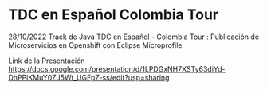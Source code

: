 # TDC en Español Colombia Tour

28/10/2022 Track de Java
TDC en Español - Colombia Tour : Publicación de Microservicios en Openshift con Eclipse Microprofile

Link de la Presentación https://docs.google.com/presentation/d/1LPDGxNH7XSTy63diYd-DhPPlKMuY0ZJ5Wt_UGFpZ-ss/edit?usp=sharing 
